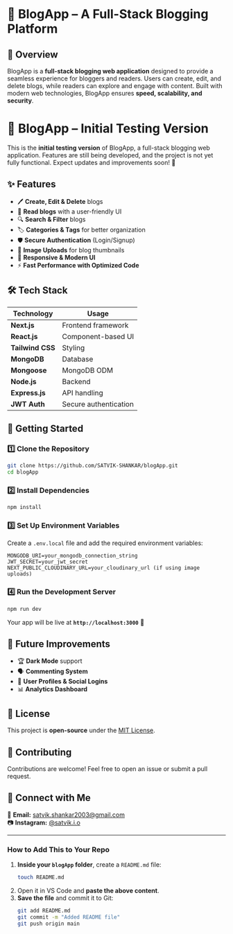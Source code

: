 # 📝 BlogApp – A Full-Stack Blogging Platform  

## 🚀 Overview  
BlogApp is a **full-stack blogging web application** designed to provide a seamless experience for bloggers and readers. Users can create, edit, and delete blogs, while readers can explore and engage with content. Built with modern web technologies, BlogApp ensures **speed, scalability, and security**.

# 🚀 BlogApp – Initial Testing Version  

This is the **initial testing version** of BlogApp, a full-stack blogging web application. Features are still being developed, and the project is not yet fully functional. Expect updates and improvements soon! 🚀  


## ✨ Features  
- 🖊 **Create, Edit & Delete** blogs  
- 📖 **Read blogs** with a user-friendly UI  
- 🔍 **Search & Filter** blogs  
- 🏷 **Categories & Tags** for better organization  
- 🛡 **Secure Authentication** (Login/Signup)  
- 📸 **Image Uploads** for blog thumbnails  
- 🎨 **Responsive & Modern UI**  
- ⚡ **Fast Performance with Optimized Code**  

## 🛠 Tech Stack  
| **Technology** | **Usage** |
|--------------|------------|
| **Next.js** | Frontend framework |
| **React.js** | Component-based UI |
| **Tailwind CSS** | Styling |
| **MongoDB** | Database |
| **Mongoose** | MongoDB ODM |
| **Node.js** | Backend |
| **Express.js** | API handling |
| **JWT Auth** | Secure authentication |


## 🚀 Getting Started  

### 1️⃣ **Clone the Repository**  
```sh
git clone https://github.com/SATVIK-SHANKAR/blogApp.git
cd blogApp
```

### 2️⃣ **Install Dependencies**  
```sh
npm install
```

### 3️⃣ **Set Up Environment Variables**  
Create a `.env.local` file and add the required environment variables:  
```env
MONGODB_URI=your_mongodb_connection_string
JWT_SECRET=your_jwt_secret
NEXT_PUBLIC_CLOUDINARY_URL=your_cloudinary_url (if using image uploads)
```

### 4️⃣ **Run the Development Server**  
```sh
npm run dev
```
Your app will be live at **`http://localhost:3000`** 🚀  

## 🎯 Future Improvements  
- 🏆 **Dark Mode** support  
- 🗣 **Commenting System**  
- 👥 **User Profiles & Social Logins**  
- 📊 **Analytics Dashboard**  

## 📜 License  
This project is **open-source** under the [MIT License](LICENSE.md).   

## 🤝 Contributing  
Contributions are welcome! Feel free to open an issue or submit a pull request.  

## 🔗 Connect with Me  
📧 **Email:** satvik.shankar2003@gmail.com  
📷 **Instagram:** [@satvik.i.o](https://www.instagram.com/satvik.i.o/)  

---

### **How to Add This to Your Repo**  
1. **Inside your `blogApp` folder**, create a `README.md` file:  
   ```sh
   touch README.md
   ```
2. Open it in VS Code and **paste the above content**.  
3. **Save the file** and commit it to Git:  
   ```sh
   git add README.md
   git commit -m "Added README file"
   git push origin main
   ```
